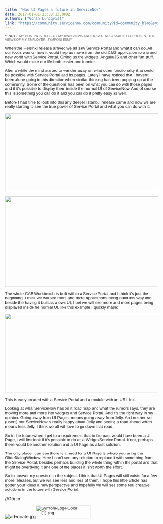 ```yaml
---
title: "Has UI Pages a future in ServiceNow"
date: 2017-01-01T23:58:13.000Z
authors: ["Göran Lundqvist"]
link: "https://community.servicenow.com/community?id=community_blog&sys_id=893d6ae5dbd0dbc01dcaf3231f9619bb"
---
```

<p><span style="font-size: 8pt; font-family: arial, helvetica, sans-serif;">**<span style="color: #666666; background: white;"><strong> NOTE</strong></span><span style="color: #666666; background: white;">: </span><span style="color: #666666; background: white;">MY POSTINGS REFLECT MY OWN VIEWS AND DO NOT NECESSARILY REPRESENT THE VIEWS OF MY EMPLOYER, SYMFONI ESM**</span></span></p><p></p><p><span style="font-size: 10pt; font-family: arial, helvetica, sans-serif;">When the Helsinki release arrived we all saw Service Portal and what it can do. All our focus was on how it would help us move from the old CMS application to a brand new world with Service Portal. Giving us the widgets, AngularJS and other fun stuff. Which would make our life both easier and funnier.</span></p><p></p><p><span style="font-size: 10pt; font-family: arial, helvetica, sans-serif;">After a while the mind started to wander away on what other functionality that could be possible with Service Portal and its pages. Lately I have noticed that I haven't been alone going in this direction when similar thinking has been popping up at the community. Some of the questions has been on what you can do with those pages and if it's possible to display them inside the normal UI of ServiceNow. And of course this is something you can do it and you can do it pretty easy as well.</span></p><p></p><p><span style="font-size: 10pt; font-family: arial, helvetica, sans-serif;">Before I had time to look into this any deeper Istanbul release came and now we are really starting to see the true power of Service Portal and what you can do with it. </span></p><p></p><p><img   class="image-1 jive-image" height="260" src="d4092fb9db181fc03eb27a9e0f96192f.iix" style="width: 580px; height: 260.065px;" width="580"/></p><p></p><p><img   class="image-2 jive-image" height="298" src="470b8d86dbd49f048c8ef4621f9619a5.iix" style="width: 581px; height: 297.997px;" width="581"/></p><p></p><p><span style="font-size: 10pt; font-family: arial, helvetica, sans-serif;">The whole CAB Workbench is built within a Service Portal and I think it's just the beginning. I think we will see more and more applications being build this way and beside the having it built as a own UI, I bet we will see more and more pages being displayed inside he normal UI, like this example I quickly made:</span></p><p></p><p><span style="font-size: 10.0pt; font-family: 'Fujitsu Sans Light',sans-serif;"><img   class="image-3 jive-image" height="261" src="dd37accedbd0dfc068c1fb651f9619d1.iix" style="width: 577px; height: 260.581px;" width="577"/></span></p><p></p><p><span style="font-family: arial, helvetica, sans-serif; font-size: 10pt;">This is easy created with a Service Portal and a module with an URL link. </span></p><p></p><p><span style="font-family: arial, helvetica, sans-serif;"><span style="font-size: 10pt;">Looking at what ServiceNow has on it </span><span style="font-size: 13.3333px;">road map</span><span style="font-size: 10pt;"> and what the rumors says, they are moving more and more into widgets and Service Portal. And it's the right way in my opinion. Going away from UI Pages, means going away from Jelly. And neither we (users) nor ServiceNow is really happy about Jelly and seeing a road ahead which means less Jelly, I think we all will love to go down that road. </span></span></p><p></p><p><span style="font-family: arial, helvetica, sans-serif; font-size: 10pt;">So in the future when I get to a requirement that in the past would have been a UI Page, I will first look if it's possible to do as a Widget/Service Portal. If not, perhaps there would be another solution and a UI Page as a last solution.</span></p><p></p><p><span style="font-family: arial, helvetica, sans-serif; font-size: 10pt;">The only place I can see there is a need for a UI Page is where you using the GlideDialogWindow. Here I can't see any solution to replace it with something from the Service Portal, besides perhaps building the whole thing within the portal and that might be overdoing it and one of the places it isn't worth the effort.<br/></span></p><p></p><p><span style="font-family: arial, helvetica, sans-serif; font-size: 10pt;">So to answer my question in the subject. I think that UI Pages will still exists for a few more releases, but we will see less and less of them. I hope this little article has gotten your ideas a new perspective and hopefully we will see some real creative solutions in the future with Service Portal.</span></p><p></p><p></p><p>//Göran</p><p></p><p><img   alt="advocate.jpg" class="image-4 jive-image" src="0a95c486db5cd3041dcaf3231f961921.iix" style="width: auto; height: auto;"/><img   alt="Symfoni-Logo-Color (1).png" class="image-5 jive-image" height="42" src="da46ab31dbd0dfc0b322f4621f961986.iix" style="font-family: arial, helvetica, sans-serif; font-size: 10pt; width: 179px; height: 41.6279px;" width="179"/></p>